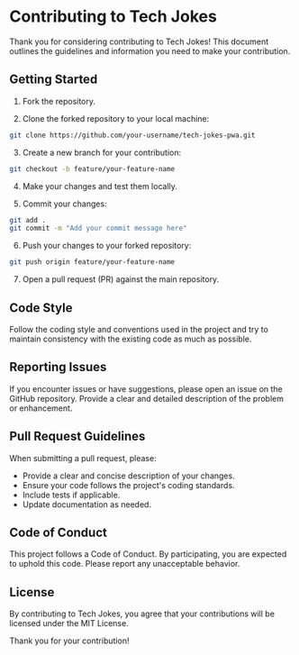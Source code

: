 # Contributing to Tech Jokes

Thank you for considering contributing to Tech Jokes! This document outlines the guidelines and information you need to make your contribution.

## Getting Started

1. Fork the repository.

2. Clone the forked repository to your local machine:

```bash
git clone https://github.com/your-username/tech-jokes-pwa.git
```

3. Create a new branch for your contribution:

```bash
git checkout -b feature/your-feature-name
```

4. Make your changes and test them locally.

5. Commit your changes:

```bash
git add .
git commit -m "Add your commit message here"
```

6. Push your changes to your forked repository:

```bash
git push origin feature/your-feature-name
```

7. Open a pull request (PR) against the main repository.

## Code Style

Follow the coding style and conventions used in the project and try to maintain consistency with the existing code as much as possible.

## Reporting Issues

If you encounter issues or have suggestions, please open an issue on the GitHub repository. Provide a clear and detailed description of the problem or enhancement.

## Pull Request Guidelines

When submitting a pull request, please:

- Provide a clear and concise description of your changes.
- Ensure your code follows the project's coding standards.
- Include tests if applicable.
- Update documentation as needed.

## Code of Conduct

This project follows a Code of Conduct. By participating, you are expected to uphold this code. Please report any unacceptable behavior.

## License

By contributing to Tech Jokes, you agree that your contributions will be licensed under the MIT License.

Thank you for your contribution!
